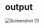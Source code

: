 
# output

![Screenshot (1)](https://github.com/hghyhghy/webdesigning/assets/140393712/8dd3b245-d020-47c9-926e-af2b98d8825a)
